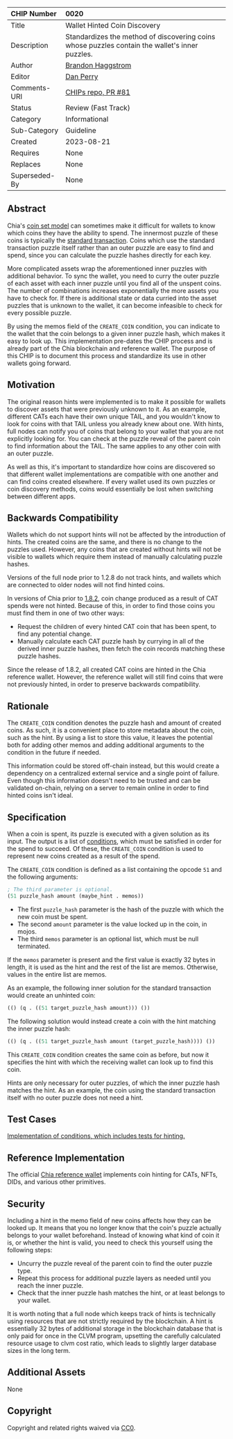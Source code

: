 | CHIP Number   | 0020                                                                                           |
| :------------ | :--------------------------------------------------------------------------------------------- |
| Title         | Wallet Hinted Coin Discovery                                                                   |
| Description   | Standardizes the method of discovering coins whose puzzles contain the wallet's inner puzzles. |
| Author        | [Brandon Haggstrom](https://github.com/Rigidity)                                               |
| Editor        | [Dan Perry](https://github.com/danieljperry)                                                   |
| Comments-URI  | [CHIPs repo, PR #81](https://github.com/Chia-Network/chips/pull/81)                            |
| Status        | Review (Fast Track)                                                                            |
| Category      | Informational                                                                                  |
| Sub-Category  | Guideline                                                                                      |
| Created       | 2023-08-21                                                                                     |
| Requires      | None                                                                                           |
| Replaces      | None                                                                                           |
| Superseded-By | None                                                                                           |

## Abstract

Chia's [coin set model](https://docs.chia.net/coin-set-intro) can sometimes make it difficult for wallets to know which coins they have the ability to spend. The innermost puzzle of these coins is typically the [standard transaction](https://chialisp.com/standard-transactions). Coins which use the standard transaction puzzle itself rather than an outer puzzle are easy to find and spend, since you can calculate the puzzle hashes directly for each key.

More complicated assets wrap the aforementioned inner puzzles with additional behavior. To sync the wallet, you need to curry the outer puzzle of each asset with each inner puzzle until you find all of the unspent coins. The number of combinations increases exponentially the more assets you have to check for. If there is additional state or data curried into the asset puzzles that is unknown to the wallet, it can become infeasible to check for every possible puzzle.

By using the memos field of the `CREATE_COIN` condition, you can indicate to the wallet that the coin belongs to a given inner puzzle hash, which makes it easy to look up. This implementation pre-dates the CHIP process and is already part of the Chia blockchain and reference wallet. The purpose of this CHIP is to document this process and standardize its use in other wallets going forward.

## Motivation

The original reason hints were implemented is to make it possible for wallets to discover assets that were previously unknown to it. As an example, different CATs each have their own unique TAIL, and you wouldn't know to look for coins with that TAIL unless you already knew about one. With hints, full nodes can notify you of coins that belong to your wallet that you are not explicitly looking for. You can check at the puzzle reveal of the parent coin to find information about the TAIL. The same applies to any other coin with an outer puzzle.

As well as this, it's important to standardize how coins are discovered so that different wallet implementations are compatible with one another and can find coins created elsewhere. If every wallet used its own puzzles or coin discovery methods, coins would essentially be lost when switching between different apps.

## Backwards Compatibility

Wallets which do not support hints will not be affected by the introduction of hints. The created coins are the same, and there is no change to the puzzles used. However, any coins that are created without hints will not be visible to wallets which require them instead of manually calculating puzzle hashes.

Versions of the full node prior to 1.2.8 do not track hints, and wallets which are connected to older nodes will not find hinted coins.

In versions of Chia prior to [1.8.2](https://github.com/Chia-Network/chia-blockchain/releases/tag/1.8.2), coin change produced as a result of CAT spends were not hinted. Because of this, in order to find those coins you must find them in one of two other ways:

- Request the children of every hinted CAT coin that has been spent, to find any potential change.
- Manually calculate each CAT puzzle hash by currying in all of the derived inner puzzle hashes, then fetch the coin records matching these puzzle hashes.

Since the release of 1.8.2, all created CAT coins are hinted in the Chia reference wallet. However, the reference wallet will still find coins that were not previously hinted, in order to preserve backwards compatibility.

## Rationale

The `CREATE_COIN` condition denotes the puzzle hash and amount of created coins. As such, it is a convenient place to store metadata about the coin, such as the hint. By using a list to store this value, it leaves the potential both for adding other memos and adding additional arguments to the condition in the future if needed.

This information could be stored off-chain instead, but this would create a dependency on a centralized external service and a single point of failure. Even though this information doesn't need to be trusted and can be validated on-chain, relying on a server to remain online in order to find hinted coins isn't ideal.

## Specification

When a coin is spent, its puzzle is executed with a given solution as its input. The output is a list of [conditions](https://docs.chia.net/conditions/), which must be satisfied in order for the spend to succeed. Of these, the `CREATE_COIN` condition is used to represent new coins created as a result of the spend.

The `CREATE_COIN` condition is defined as a list containing the opcode `51` and the following arguments:

```lisp
; The third parameter is optional.
(51 puzzle_hash amount (maybe_hint . memos))
```

- The first `puzzle_hash` parameter is the hash of the puzzle with which the new coin must be spent.
- The second `amount` parameter is the value locked up in the coin, in mojos.
- The third `memos` parameter is an optional list, which must be null terminated.

If the `memos` parameter is present and the first value is exactly 32 bytes in length, it is used as the hint and the rest of the list are memos. Otherwise, values in the entire list are memos.

As an example, the following inner solution for the standard transaction would create an unhinted coin:

```lisp
(() (q . ((51 target_puzzle_hash amount))) ())
```

The following solution would instead create a coin with the hint matching the inner puzzle hash:

```lisp
(() (q . ((51 target_puzzle_hash amount (target_puzzle_hash)))) ())
```

This `CREATE_COIN` condition creates the same coin as before, but now it specifies the hint with which the receiving wallet can look up to find this coin.

Hints are only necessary for outer puzzles, of which the inner puzzle hash matches the hint. As an example, the coin using the standard transaction itself with no outer puzzle does not need a hint.

## Test Cases

[Implementation of conditions, which includes tests for hinting.](https://github.com/Chia-Network/chia_rs/blob/main/src/gen/conditions.rs)

## Reference Implementation

The official [Chia reference wallet](https://github.com/Chia-Network/chia-blockchain/tree/main/chia/wallet) implements coin hinting for CATs, NFTs, DIDs, and various other primitives.

## Security

Including a hint in the memo field of new coins affects how they can be looked up. It means that you no longer know that the coin's puzzle actually belongs to your wallet beforehand. Instead of knowing what kind of coin it is, or whether the hint is valid, you need to check this yourself using the following steps:

- Uncurry the puzzle reveal of the parent coin to find the outer puzzle type.
- Repeat this process for additional puzzle layers as needed until you reach the inner puzzle.
- Check that the inner puzzle hash matches the hint, or at least belongs to your wallet.

It is worth noting that a full node which keeps track of hints is technically using resources that are not strictly required by the blockchain. A hint is essentially 32 bytes of additional storage in the blockchain database that is only paid for once in the CLVM program, upsetting the carefully calculated resource usage to clvm cost ratio, which leads to slightly larger database sizes in the long term.

## Additional Assets

None

## Copyright

Copyright and related rights waived via [CC0](https://creativecommons.org/publicdomain/zero/1.0/).
